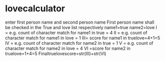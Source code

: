 # lovecalculator
enter first person name and second person name
First person name shall be checked in the True and love list respectively
name1=true
name2=love
I  = e.g. count of character match for name1 in true = 4
II = e.g. count of character match for name1 in love = 1
III= score for name1 in truelove=4+1=5
IV = e.g. count of character match for name2 in true = 1
V  = e.g. count of character match for name2 in love = 4
VI =score for name2 in truelove=1+4=5
Finaltruelovescore=str(III)+str(VI)
